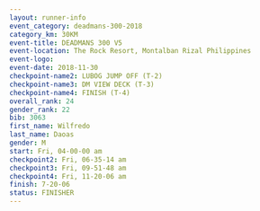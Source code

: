 ```yaml
---
layout: runner-info 
event_category: deadmans-300-2018 
category_km: 30KM 
event-title: DEADMANS 300 V5 
event-location: The Rock Resort, Montalban Rizal Philippines 
event-logo: 
event-date: 2018-11-30 
checkpoint-name2: LUBOG JUMP OFF (T-2) 
checkpoint-name3: DM VIEW DECK (T-3) 
checkpoint-name4: FINISH (T-4) 
overall_rank: 24
gender_rank: 22
bib: 3063
first_name: Wilfredo
last_name: Daoas
gender: M
start: Fri, 04-00-00 am
checkpoint2: Fri, 06-35-14 am
checkpoint3: Fri, 09-51-48 am
checkpoint4: Fri, 11-20-06 am
finish: 7-20-06
status: FINISHER
---
```

